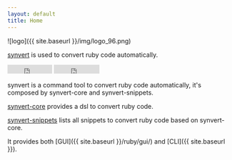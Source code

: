 ```yaml
---
layout: default
title: Home
---
```


![logo]({{ site.baseurl }}/img/logo_96.png)

[synvert](https://github.com/xinminlabs/synvert-ruby) is used to convert ruby code automatically.

<iframe src="https://ghbtns.com/github-btn.html?user=xinminlabs&repo=synvert-ruby&type=watch&count=true"
  allowtransparency="true" frameborder="0" scrolling="0" width="100" height="20"></iframe>
<iframe src="https://ghbtns.com/github-btn.html?user=xinminlabs&repo=synvert-ruby&type=fork&count=true"
  allowtransparency="true" frameborder="0" scrolling="0" width="102" height="20"></iframe>

synvert is a command tool to convert ruby code automatically, it's composed by synvert-core and synvert-snippets.

[synvert-core](https://github.com/xinminlabs/synvert-core-ruby) provides a dsl to convert ruby code.

[synvert-snippets](https://github.com/xinminlabs/synvert-snippets-ruby) lists all snippets to convert ruby code based on synvert-core.

It provides both [GUI]({{ site.baseurl }}/ruby/gui/) and [CLI]({{ site.baseurl }}).